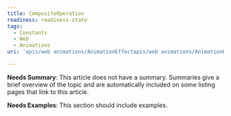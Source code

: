 ```yaml
---
title: CompositeOperation
readiness: readiness-state
tags:
  - Constants
  - Web
  - Animations
uri: 'apis/web animations/AnimationEffectapis/web animations/AnimationEffect/CompositeOperation'

---
```

**Needs Summary**: This article does not have a summary. Summaries give a brief overview of the topic and are automatically included on some listing pages that link to this article.

**Needs Examples**: This section should include examples.

